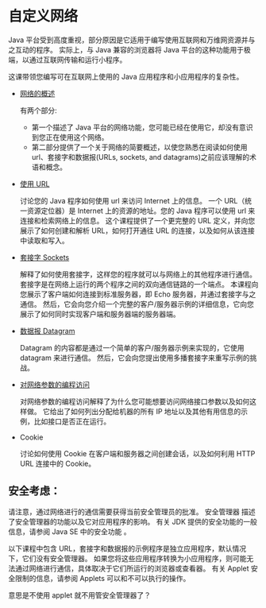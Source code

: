 # 自定义网络
Java 平台受到高度重视，部分原因是它适用于编写使用互联网和万维网资源并与之互动的程序。
实际上，与 Java 兼容的浏览器将 Java 平台的这种功能用于极端，以通过互联网传输和运行小程序。

这课带领您编写可在互联网上使用的 Java 应用程序和小应用程序的复杂性。

* [网络的概述](./overview/)

    有两个部分:

    * 第一个描述了 Java 平台的网络功能，您可能已经在使用它，却没有意识到您正在使用这个网络。
    * 第二部分提供了一个关于网络的简要概述，以使您熟悉在阅读如何使用 url、套接字和数据报(URLs, sockets, and datagrams)之前应该理解的术语和概念。

* [使用 URL](./urls/)

    讨论您的 Java 程序如何使用 url 来访问 Internet 上的信息。
    一个 URL（统一资源定位器）是 Internet 上的资源的地址。您的 Java 程序可以使用 url 来连接和检索网络上的信息。
    这个课程提供了一个更完整的 URL 定义，并向您展示了如何创建和解析 URL，如何打开通往 URL 的连接，以及如何从该连接中读取和写入。

* [套接字 Sockets](./sockets/)

    解释了如何使用套接字，这样您的程序就可以与网络上的其他程序进行通信。套接字是在网络上运行的两个程序之间的双向通信链路的一个端点。
    本课程向您展示了客户端如何连接到标准服务器，即 Echo 服务器，并通过套接字与之通信。
    然后，它会向您介绍一个完整的客户/服务器示例的详细信息，它向您展示了如何同时实现客户端和服务器端的服务器端。

* [数据报 Datagram](./datagrams/)

    Datagram 的内容都是通过一个简单的客户/服务器示例来实现的，它使用 datagram 来进行通信。
    然后，它会向您提出使用多播套接字来重写示例的挑战。

* [对网络参数的编程访问](./nifs/)

   对网络参数的编程访问解释了为什么您可能想要访问网络接口参数以及如何这样做。
   它给出了如何列出分配给机器的所有 IP 地址以及其他有用信息的示例，比如接口是否正在运行。

* Cookie

   讨论如何使用 Cookie 在客户端和服务器之间创建会话，以及如何利用 HTTP URL 连接中的 Cookie。


## 安全考虑：
请注意，通过网络进行的通信需要获得当前安全管理员的批准。 安全管理器 描述了安全管理器的功能以及它对应用程序的影响。
有关 JDK 提供的安全功能的一般信息，请参阅 Java SE 中的安全功能 。

以下课程中包含 URL，套接字和数据报的示例程序是独立应用程序，默认情况下，它们没有安全管理器。
如果您将这些应用程序转换为小应用程序，则可能无法通过网络进行通信，具体取决于它们所运行的浏览器或查看器。
有关 Applet 安全限制的信息，请参阅 Applets 可以和不可以执行的操作。

意思是不使用 applet 就不用管安全管理器了？
